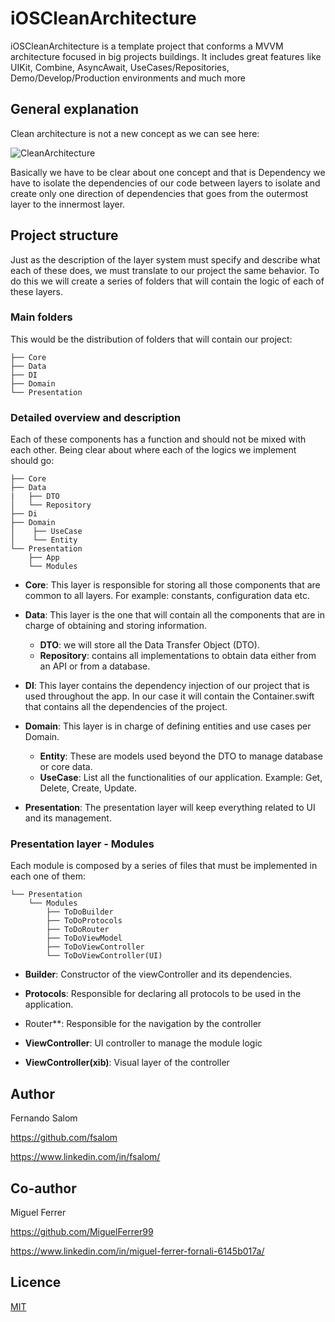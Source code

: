 # iOSCleanArchitecture
iOSCleanArchitecture is a template project that conforms a MVVM architecture focused in big projects buildings. It includes great features like UIKit, Combine, AsyncAwait, UseCases/Repositories, Demo/Develop/Production environments and much more

## General explanation

Clean architecture is not a new concept as we can see here:

![CleanArchitecture](https://user-images.githubusercontent.com/56566735/202541752-2d7d0acc-118d-4a9e-b2cc-60020dcae4b5.jpeg)

Basically we have to be clear about one concept and that is Dependency we have to isolate the dependencies of our code between layers to isolate and create only one direction of dependencies that goes from the outermost layer to the innermost layer.

## Project structure

Just as the description of the layer system must specify and describe what each of these does, we must translate to our project the same behavior. To do this we will create a series of folders that will contain the logic of each of these layers.

### Main folders

This would be the distribution of folders that will contain our project:

```
├── Core
├── Data
├── DI
├── Domain
└── Presentation
```

### Detailed overview and description

Each of these components has a function and should not be mixed with each other. Being clear about where each of the logics we implement should go:

```
├── Core
├── Data
|   ├── DTO
│   └── Repository
├── Di
├── Domain
│    ├── UseCase
│    └── Entity
└── Presentation
    ├── App
    └── Modules
```

- **Core**: This layer is responsible for storing all those components that are common to all layers. For example: constants, configuration data etc.

- **Data**: This layer is the one that will contain all the components that are in charge of obtaining and storing information.
    - **DTO**: we will store all the Data Transfer Object (DTO).
    - **Repository**: contains all implementations to obtain data either from an API or from a database.
    
- **DI**: This layer contains the dependency injection of our project that is used throughout the app. In our case it will contain the Container.swift that contains all the dependencies of the project.

- **Domain**: This layer is in charge of defining entities and use cases per Domain.
    - **Entity**: These are models used beyond the DTO to manage database or core data.
    - **UseCase**: List all the functionalities of our application. Example: Get, Delete, Create, Update.
    
- **Presentation**: The presentation layer will keep everything related to UI and its management.

### Presentation layer - Modules

Each module is composed by a series of files that must be implemented in each one of them:

```
└── Presentation
    └── Modules
        ├── ToDoBuilder
        ├── ToDoProtocols
        ├── ToDoRouter
        ├── ToDoViewModel
        ├── ToDoViewController
        └── ToDoViewController(UI)
```

- **Builder**: Constructor of the viewController and its dependencies.

- **Protocols**: Responsible for declaring all protocols to be used in the application.   

- Router**: Responsible for the navigation by the controller

- **ViewController**: UI controller to manage the module logic

- **ViewController(xib)**: Visual layer of the controller

## Author

Fernando Salom

https://github.com/fsalom

https://www.linkedin.com/in/fsalom/

## Co-author

Miguel Ferrer

https://github.com/MiguelFerrer99

https://www.linkedin.com/in/miguel-ferrer-fornali-6145b017a/

## Licence
[MIT](https://choosealicense.com/licenses/mit/)
